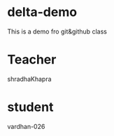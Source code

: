 # delta-demo
This is a demo fro git&amp;github class

# Teacher 
shradhaKhapra 

# student
vardhan-026